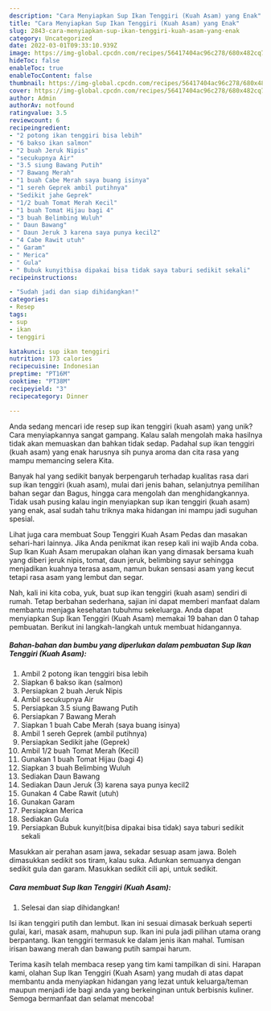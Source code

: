 ```yaml
---
description: "Cara Menyiapkan Sup Ikan Tenggiri (Kuah Asam) yang Enak"
title: "Cara Menyiapkan Sup Ikan Tenggiri (Kuah Asam) yang Enak"
slug: 2843-cara-menyiapkan-sup-ikan-tenggiri-kuah-asam-yang-enak
category: Uncategorized
date: 2022-03-01T09:33:10.939Z
image: https://img-global.cpcdn.com/recipes/56417404ac96c278/680x482cq70/sup-ikan-tenggiri-kuah-asam-foto-resep-utama.jpg
hideToc: false
enableToc: true
enableTocContent: false
thumbnail: https://img-global.cpcdn.com/recipes/56417404ac96c278/680x482cq70/sup-ikan-tenggiri-kuah-asam-foto-resep-utama.jpg
cover: https://img-global.cpcdn.com/recipes/56417404ac96c278/680x482cq70/sup-ikan-tenggiri-kuah-asam-foto-resep-utama.jpg
author: Admin
authorAv: notfound
ratingvalue: 3.5
reviewcount: 6
recipeingredient:
- "2 potong ikan tenggiri bisa lebih"
- "6 bakso ikan salmon"
- "2 buah Jeruk Nipis"
- "secukupnya Air"
- "3.5 siung Bawang Putih"
- "7 Bawang Merah"
- "1 buah Cabe Merah saya buang isinya"
- "1 sereh Geprek ambil putihnya"
- "Sedikit jahe Geprek"
- "1/2 buah Tomat Merah Kecil"
- "1 buah Tomat Hijau bagi 4"
- "3 buah Belimbing Wuluh"
- " Daun Bawang"
- " Daun Jeruk 3 karena saya punya kecil2"
- "4 Cabe Rawit utuh"
- " Garam"
- " Merica"
- " Gula"
- " Bubuk kunyitbisa dipakai bisa tidak saya taburi sedikit sekali"
recipeinstructions:

- "Sudah jadi dan siap dihidangkan!"
categories:
- Resep
tags:
- sup
- ikan
- tenggiri

katakunci: sup ikan tenggiri 
nutrition: 173 calories
recipecuisine: Indonesian
preptime: "PT16M"
cooktime: "PT38M"
recipeyield: "3"
recipecategory: Dinner

---
```





Anda sedang mencari ide resep sup ikan tenggiri (kuah asam) yang unik? Cara menyiapkannya sangat gampang. Kalau salah mengolah maka hasilnya tidak akan memuaskan dan bahkan tidak sedap. Padahal sup ikan tenggiri (kuah asam) yang enak harusnya sih punya aroma dan cita rasa yang mampu memancing selera Kita.





Banyak hal yang sedikit banyak berpengaruh terhadap kualitas rasa dari sup ikan tenggiri (kuah asam), mulai dari jenis bahan, selanjutnya pemilihan bahan segar dan Bagus, hingga cara mengolah dan menghidangkannya. Tidak usah pusing kalau ingin menyiapkan sup ikan tenggiri (kuah asam) yang enak,      asal sudah tahu triknya maka hidangan ini mampu jadi suguhan spesial.














Lihat juga cara membuat Soup Tenggiri Kuah Asam Pedas dan masakan sehari-hari lainnya. Jika Anda penikmat ikan resep kali ini wajib Anda coba. Sup Ikan Kuah Asam merupakan olahan ikan yang dimasak bersama kuah yang diberi jeruk nipis, tomat, daun jeruk, belimbing sayur sehingga menjadikan kuahnya terasa asam, namun bukan sensasi asam yang kecut tetapi rasa asam yang lembut dan segar.






Nah, kali ini kita coba, yuk, buat sup ikan tenggiri (kuah asam) sendiri di rumah. Tetap berbahan sederhana, sajian ini dapat memberi manfaat dalam membantu menjaga kesehatan tubuhmu sekeluarga. Anda dapat menyiapkan Sup Ikan Tenggiri (Kuah Asam) memakai 19 bahan dan 0 tahap pembuatan. Berikut ini langkah-langkah untuk membuat hidangannya.

<!--inarticleads1-->

##### Bahan-bahan dan bumbu yang diperlukan dalam pembuatan Sup Ikan Tenggiri (Kuah Asam):

1. Ambil 2 potong ikan tenggiri bisa lebih
1. Siapkan 6 bakso ikan (salmon)
1. Persiapkan 2 buah Jeruk Nipis
1. Ambil secukupnya Air
1. Persiapkan 3.5 siung Bawang Putih
1. Persiapkan 7 Bawang Merah
1. Siapkan 1 buah Cabe Merah (saya buang isinya)
1. Ambil 1 sereh Geprek (ambil putihnya)
1. Persiapkan Sedikit jahe (Geprek)
1. Ambil 1/2 buah Tomat Merah (Kecil)
1. Gunakan 1 buah Tomat Hijau (bagi 4)
1. Siapkan 3 buah Belimbing Wuluh
1. Sediakan  Daun Bawang
1. Sediakan  Daun Jeruk (3) karena saya punya kecil2
1. Gunakan 4 Cabe Rawit (utuh)
1. Gunakan  Garam
1. Persiapkan  Merica
1. Sediakan  Gula
1. Persiapkan  Bubuk kunyit(bisa dipakai bisa tidak) saya taburi sedikit sekali


Masukkan air perahan asam jawa, sekadar sesuap asam jawa. Boleh dimasukkan sedikit sos tiram, kalau suka. Adunkan semuanya dengan sedikit gula dan garam. Masukkan sedikit cili api, untuk sedikit. 

<!--inarticleads2-->

##### Cara membuat Sup Ikan Tenggiri (Kuah Asam):


1. Selesai dan siap dihidangkan!

Isi ikan tenggiri putih dan lembut. Ikan ini sesuai dimasak berkuah seperti gulai, kari, masak asam, mahupun sup. Ikan ini pula jadi pilihan utama orang berpantang. Ikan tenggiri termasuk ke dalam jenis ikan mahal. Tumisan irisan bawang merah dan bawang putih sampai harum. 

Terima kasih telah membaca resep yang tim kami tampilkan di sini. Harapan kami, olahan Sup Ikan Tenggiri (Kuah Asam) yang mudah di atas dapat membantu anda menyiapkan hidangan yang lezat untuk keluarga/teman maupun menjadi ide bagi anda yang berkeinginan untuk berbisnis kuliner. Semoga bermanfaat dan selamat mencoba!
